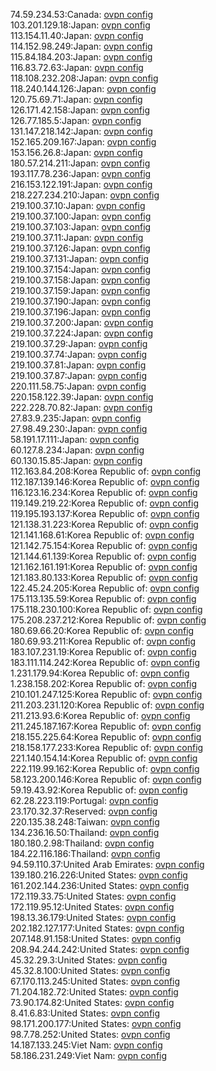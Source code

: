 74.59.234.53:Canada: [ovpn config](vpn/74_59_234_53.ovpn)  
103.201.129.18:Japan: [ovpn config](vpn/103_201_129_18.ovpn)  
113.154.11.40:Japan: [ovpn config](vpn/113_154_11_40.ovpn)  
114.152.98.249:Japan: [ovpn config](vpn/114_152_98_249.ovpn)  
115.84.184.203:Japan: [ovpn config](vpn/115_84_184_203.ovpn)  
116.83.72.63:Japan: [ovpn config](vpn/116_83_72_63.ovpn)  
118.108.232.208:Japan: [ovpn config](vpn/118_108_232_208.ovpn)  
118.240.144.126:Japan: [ovpn config](vpn/118_240_144_126.ovpn)  
120.75.69.71:Japan: [ovpn config](vpn/120_75_69_71.ovpn)  
126.171.42.158:Japan: [ovpn config](vpn/126_171_42_158.ovpn)  
126.77.185.5:Japan: [ovpn config](vpn/126_77_185_5.ovpn)  
131.147.218.142:Japan: [ovpn config](vpn/131_147_218_142.ovpn)  
152.165.209.167:Japan: [ovpn config](vpn/152_165_209_167.ovpn)  
153.156.26.8:Japan: [ovpn config](vpn/153_156_26_8.ovpn)  
180.57.214.211:Japan: [ovpn config](vpn/180_57_214_211.ovpn)  
193.117.78.236:Japan: [ovpn config](vpn/193_117_78_236.ovpn)  
216.153.122.191:Japan: [ovpn config](vpn/216_153_122_191.ovpn)  
218.227.234.210:Japan: [ovpn config](vpn/218_227_234_210.ovpn)  
219.100.37.10:Japan: [ovpn config](vpn/219_100_37_10.ovpn)  
219.100.37.100:Japan: [ovpn config](vpn/219_100_37_100.ovpn)  
219.100.37.103:Japan: [ovpn config](vpn/219_100_37_103.ovpn)  
219.100.37.11:Japan: [ovpn config](vpn/219_100_37_11.ovpn)  
219.100.37.126:Japan: [ovpn config](vpn/219_100_37_126.ovpn)  
219.100.37.131:Japan: [ovpn config](vpn/219_100_37_131.ovpn)  
219.100.37.154:Japan: [ovpn config](vpn/219_100_37_154.ovpn)  
219.100.37.158:Japan: [ovpn config](vpn/219_100_37_158.ovpn)  
219.100.37.159:Japan: [ovpn config](vpn/219_100_37_159.ovpn)  
219.100.37.190:Japan: [ovpn config](vpn/219_100_37_190.ovpn)  
219.100.37.196:Japan: [ovpn config](vpn/219_100_37_196.ovpn)  
219.100.37.200:Japan: [ovpn config](vpn/219_100_37_200.ovpn)  
219.100.37.224:Japan: [ovpn config](vpn/219_100_37_224.ovpn)  
219.100.37.29:Japan: [ovpn config](vpn/219_100_37_29.ovpn)  
219.100.37.74:Japan: [ovpn config](vpn/219_100_37_74.ovpn)  
219.100.37.81:Japan: [ovpn config](vpn/219_100_37_81.ovpn)  
219.100.37.87:Japan: [ovpn config](vpn/219_100_37_87.ovpn)  
220.111.58.75:Japan: [ovpn config](vpn/220_111_58_75.ovpn)  
220.158.122.39:Japan: [ovpn config](vpn/220_158_122_39.ovpn)  
222.228.70.82:Japan: [ovpn config](vpn/222_228_70_82.ovpn)  
27.83.9.235:Japan: [ovpn config](vpn/27_83_9_235.ovpn)  
27.98.49.230:Japan: [ovpn config](vpn/27_98_49_230.ovpn)  
58.191.17.111:Japan: [ovpn config](vpn/58_191_17_111.ovpn)  
60.127.8.234:Japan: [ovpn config](vpn/60_127_8_234.ovpn)  
60.130.15.85:Japan: [ovpn config](vpn/60_130_15_85.ovpn)  
112.163.84.208:Korea Republic of: [ovpn config](vpn/112_163_84_208.ovpn)  
112.187.139.146:Korea Republic of: [ovpn config](vpn/112_187_139_146.ovpn)  
116.123.16.234:Korea Republic of: [ovpn config](vpn/116_123_16_234.ovpn)  
119.149.219.22:Korea Republic of: [ovpn config](vpn/119_149_219_22.ovpn)  
119.195.193.137:Korea Republic of: [ovpn config](vpn/119_195_193_137.ovpn)  
121.138.31.223:Korea Republic of: [ovpn config](vpn/121_138_31_223.ovpn)  
121.141.168.61:Korea Republic of: [ovpn config](vpn/121_141_168_61.ovpn)  
121.142.75.154:Korea Republic of: [ovpn config](vpn/121_142_75_154.ovpn)  
121.144.61.139:Korea Republic of: [ovpn config](vpn/121_144_61_139.ovpn)  
121.162.161.191:Korea Republic of: [ovpn config](vpn/121_162_161_191.ovpn)  
121.183.80.133:Korea Republic of: [ovpn config](vpn/121_183_80_133.ovpn)  
122.45.24.205:Korea Republic of: [ovpn config](vpn/122_45_24_205.ovpn)  
175.113.135.59:Korea Republic of: [ovpn config](vpn/175_113_135_59.ovpn)  
175.118.230.100:Korea Republic of: [ovpn config](vpn/175_118_230_100.ovpn)  
175.208.237.212:Korea Republic of: [ovpn config](vpn/175_208_237_212.ovpn)  
180.69.66.20:Korea Republic of: [ovpn config](vpn/180_69_66_20.ovpn)  
180.69.93.211:Korea Republic of: [ovpn config](vpn/180_69_93_211.ovpn)  
183.107.231.19:Korea Republic of: [ovpn config](vpn/183_107_231_19.ovpn)  
183.111.114.242:Korea Republic of: [ovpn config](vpn/183_111_114_242.ovpn)  
1.231.179.94:Korea Republic of: [ovpn config](vpn/1_231_179_94.ovpn)  
1.238.158.202:Korea Republic of: [ovpn config](vpn/1_238_158_202.ovpn)  
210.101.247.125:Korea Republic of: [ovpn config](vpn/210_101_247_125.ovpn)  
211.203.231.120:Korea Republic of: [ovpn config](vpn/211_203_231_120.ovpn)  
211.213.93.6:Korea Republic of: [ovpn config](vpn/211_213_93_6.ovpn)  
211.245.187.167:Korea Republic of: [ovpn config](vpn/211_245_187_167.ovpn)  
218.155.225.64:Korea Republic of: [ovpn config](vpn/218_155_225_64.ovpn)  
218.158.177.233:Korea Republic of: [ovpn config](vpn/218_158_177_233.ovpn)  
221.140.154.14:Korea Republic of: [ovpn config](vpn/221_140_154_14.ovpn)  
222.119.99.162:Korea Republic of: [ovpn config](vpn/222_119_99_162.ovpn)  
58.123.200.146:Korea Republic of: [ovpn config](vpn/58_123_200_146.ovpn)  
59.19.43.92:Korea Republic of: [ovpn config](vpn/59_19_43_92.ovpn)  
62.28.223.119:Portugal: [ovpn config](vpn/62_28_223_119.ovpn)  
23.170.32.37:Reserved: [ovpn config](vpn/23_170_32_37.ovpn)  
220.135.38.248:Taiwan: [ovpn config](vpn/220_135_38_248.ovpn)  
134.236.16.50:Thailand: [ovpn config](vpn/134_236_16_50.ovpn)  
180.180.2.98:Thailand: [ovpn config](vpn/180_180_2_98.ovpn)  
184.22.116.186:Thailand: [ovpn config](vpn/184_22_116_186.ovpn)  
94.59.110.37:United Arab Emirates: [ovpn config](vpn/94_59_110_37.ovpn)  
139.180.216.226:United States: [ovpn config](vpn/139_180_216_226.ovpn)  
161.202.144.236:United States: [ovpn config](vpn/161_202_144_236.ovpn)  
172.119.33.75:United States: [ovpn config](vpn/172_119_33_75.ovpn)  
172.119.95.12:United States: [ovpn config](vpn/172_119_95_12.ovpn)  
198.13.36.179:United States: [ovpn config](vpn/198_13_36_179.ovpn)  
202.182.127.177:United States: [ovpn config](vpn/202_182_127_177.ovpn)  
207.148.91.158:United States: [ovpn config](vpn/207_148_91_158.ovpn)  
208.94.244.242:United States: [ovpn config](vpn/208_94_244_242.ovpn)  
45.32.29.3:United States: [ovpn config](vpn/45_32_29_3.ovpn)  
45.32.8.100:United States: [ovpn config](vpn/45_32_8_100.ovpn)  
67.170.113.245:United States: [ovpn config](vpn/67_170_113_245.ovpn)  
71.204.182.72:United States: [ovpn config](vpn/71_204_182_72.ovpn)  
73.90.174.82:United States: [ovpn config](vpn/73_90_174_82.ovpn)  
8.41.6.83:United States: [ovpn config](vpn/8_41_6_83.ovpn)  
98.171.200.177:United States: [ovpn config](vpn/98_171_200_177.ovpn)  
98.7.78.252:United States: [ovpn config](vpn/98_7_78_252.ovpn)  
14.187.133.245:Viet Nam: [ovpn config](vpn/14_187_133_245.ovpn)  
58.186.231.249:Viet Nam: [ovpn config](vpn/58_186_231_249.ovpn)  

